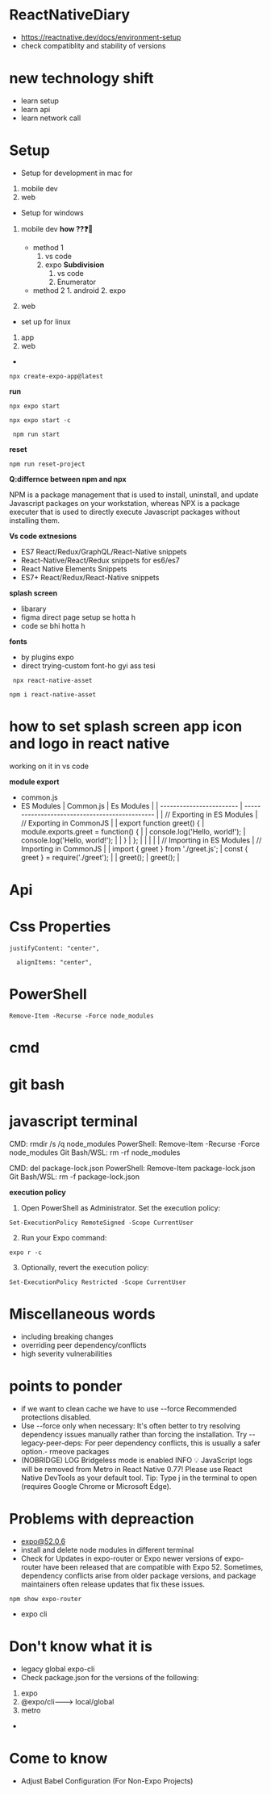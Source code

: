 # ReactNativeDiary
- https://reactnative.dev/docs/environment-setup
- check compatiblity and stability of versions

# new technology shift
- learn setup
- learn api
- learn network call

# Setup
- Setup for development in mac for 
1. mobile dev
2. web
- Setup for windows
1. mobile dev
   **how ??❓🤔**
     - method 1 
       1. vs code
       2. expo
       **Subdivision**
           1. vs code
           2. Enumerator  
      - method 2
       1. android
       2. expo
     
3. web
- set up for linux
1. app
2. web
- 


```
npx create-expo-app@latest
```

**run**

```
npx expo start
```
```
npx expo start -c
```

```
 npm run start
```

**reset**
```
npm run reset-project
```

**Q:differnce between npm and npx**


 NPM is a package management that is used to install, uninstall, and update Javascript packages on your workstation, whereas NPX is a package executer that is used to directly execute Javascript packages without installing them.


**Vs code extnesions**
- ES7 React/Redux/GraphQL/React-Native snippets
- React-Native/React/Redux snippets for es6/es7
- React Native Elements Snippets
- ES7+ React/Redux/React-Native snippets


**splash screen**
- libarary
- figma direct page setup se hotta h
- code se bhi hotta h

**fonts**
- by plugins expo
- direct trying-custom font-ho gyi ass tesi
  
```
 npx react-native-asset
```

```
npm i react-native-asset
```

# how to set splash screen app icon and logo in react native
working on it in vs code

**module export**
- common.js
- ES Modules
    |         Common.js                      |             Es Modules                         |
    | ------------------------               | ---------------------------------------------- |
    |  // Exporting in ES Modules            |    // Exporting in CommonJS                    |
    |     export function greet() {          |     module.exports.greet = function() {        |
    |    console.log('Hello, world!');       |        console.log('Hello, world!');           |
    |    }                                   |              };                                |
    |                                        |                                                |
    |   // Importing in ES Modules           |    // Importing in CommonJS                    |
    |  import { greet } from './greet.js';   |      const { greet } = require('./greet');     |
    |     greet();                           |       greet();                                 |
 
# Api


# Css Properties

``` flex: 1,
justifyContent: "center",
```

```
  alignItems: "center",
```

# PowerShell
```
Remove-Item -Recurse -Force node_modules
```
# cmd

# git bash

# javascript terminal

CMD: rmdir /s /q node_modules
PowerShell: Remove-Item -Recurse -Force node_modules
Git Bash/WSL: rm -rf node_modules


CMD: del package-lock.json
PowerShell: Remove-Item package-lock.json
Git Bash/WSL: rm -f package-lock.json

**execution policy**
1. Open PowerShell as Administrator.
Set the execution policy:
```
Set-ExecutionPolicy RemoteSigned -Scope CurrentUser
```

2. Run your Expo command:

```
expo r -c
```

3. Optionally, revert the execution policy:
```
Set-ExecutionPolicy Restricted -Scope CurrentUser
```

# Miscellaneous words
- including breaking changes
- overriding peer dependency/conflicts
-  high severity vulnerabilities

# points to ponder 
- if we want to clean cache we have to  use --force Recommended protections disabled.
- Use --force only when necessary: It's often better to try resolving dependency issues manually rather than forcing the installation.
  Try --legacy-peer-deps: For peer dependency conflicts, this is usually a safer option.- rmeove packages
-  (NOBRIDGE) LOG  Bridgeless mode is enabled
 INFO 
 💡 JavaScript logs will be removed from Metro in React Native 0.77! Please use React Native DevTools as your default tool. Tip: Type j in the terminal to open (requires Google Chrome or Microsoft Edge).

# Problems with depreaction
- expo@52.0.6
- install and delete node modules in different terminal
- Check for Updates in expo-router or Expo
newer versions of expo-router have been released that are compatible with Expo 52. Sometimes, dependency conflicts arise from older package versions, and package maintainers often release updates that fix these issues.
```
npm show expo-router
```
- expo cli

# Don't know what it is 
- legacy global expo-cli
- Check package.json for the versions of the following:
1. expo
2. @expo/cli---> local/global
3. metro

- 

# Come to know 
- Adjust Babel Configuration (For Non-Expo Projects)

